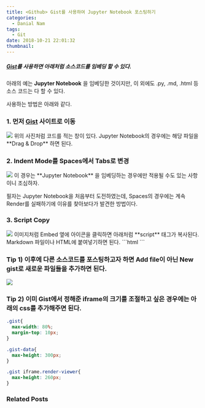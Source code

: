 ```yaml
---
title: <Github> Gist를 사용하여 Jupyter Notebook 포스팅하기
categories:
  - Danial Nam
tags:
  - Git
date: 2018-10-21 22:01:32
thumbnail:
---
```

##### [Gist](https://gist.github.com/)를 사용하면 아래처럼 소스코드를 임베딩 할 수 있다.

아래의 예는 **Jupyter Notebook** 을 임베딩한 것이지만, 이 외에도 .py, .md, .html 등 소스 코드는 다 할 수 있다.

<script src="https://gist.github.com/DanialDaeHyunNam/afc48b2814cd7798ee7dbaa00e321468.js"></script>

사용하는 방법은 아래와 같다.
### 1. 먼저 [Gist](https://gist.github.com/) 사이트로 이동
<img src="/images/danial/gist_1.png">
위의 사진처럼 코드를 적는 창이 있다. Jupyter Notebook의 경우에는 해당 파일을 **Drag & Drop** 하면 된다.

### 2. Indent Mode를 Spaces에서 Tabs로 변경
<img src="/images/danial/gist_2.png">
이 경우는 **Jupyter Notebook** 을 임베딩하는 경우에만 적용될 수도 있는 사항이니 조심하자.

필자는 Jupyter Notebook을 처음부터 도전하였는데, Spaces의 경우에는 계속 Render를 실패하기에 이유를 찾아보다가 발견한 방법이다.

### 3. Script Copy
<img src="/images/danial/gist_3.png">
이미지처럼 Embed 옆에 아이콘을 클릭하면 아래처럼 **script** 태그가 복사된다. Markdown 파일이나 HTML에 붙여넣기하면 된다.
```html
<script src="https://gist.github.com/{UserId}/{script}.js"></script>
```

### Tip 1) 이후에 다른 소스코드를 포스팅하고자 하면 Add file이 아닌 New gist로 새로운 파일들을 추가하면 된다.
<img src="/images/danial/gist_helper.png">

### Tip 2) 이미 Gist에서 정해준 iframe의 크기를 조절하고 싶은 경우에는 아래의 css를 추가해주면 된다.
```css
.gist{
  max-width: 80%;
  margin-top: 10px;
}

.gist-data{
  max-height: 300px;
}

.gist iframe.render-viewer{
  max-height: 260px;
}
```


### Related Posts
